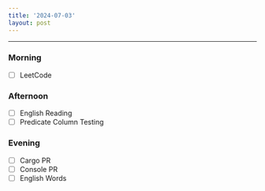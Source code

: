 ```yaml
---
title: '2024-07-03'
layout: post
---
```


---

### Morning

- [ ] LeetCode

### Afternoon

- [ ] English Reading
- [ ] Predicate Column Testing

### Evening

- [ ] Cargo PR
- [ ] Console PR
- [ ] English Words
